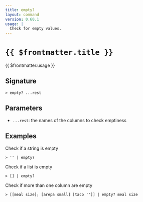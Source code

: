 ```yaml
---
title: empty?
layout: command
version: 0.60.1
usage: |
  Check for empty values.
---
```


# `{{ $frontmatter.title }}`

<div style='white-space: pre-wrap;'>{{ $frontmatter.usage }}</div>

## Signature

```> empty? ...rest```

## Parameters

 -  `...rest`: the names of the columns to check emptiness

## Examples

Check if a string is empty
```shell
> '' | empty?
```

Check if a list is empty
```shell
> [] | empty?
```

Check if more than one column are empty
```shell
> [[meal size]; [arepa small] [taco '']] | empty? meal size
```
